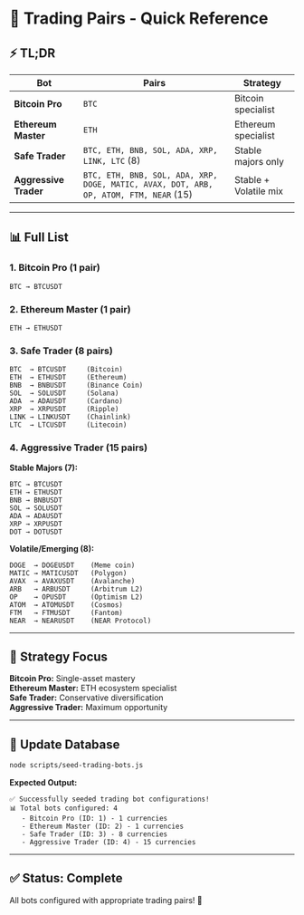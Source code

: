 # 🔄 Trading Pairs - Quick Reference

## ⚡ TL;DR

| Bot | Pairs | Strategy |
|-----|-------|----------|
| **Bitcoin Pro** | `BTC` | Bitcoin specialist |
| **Ethereum Master** | `ETH` | Ethereum specialist |
| **Safe Trader** | `BTC, ETH, BNB, SOL, ADA, XRP, LINK, LTC` (8) | Stable majors only |
| **Aggressive Trader** | `BTC, ETH, BNB, SOL, ADA, XRP, DOGE, MATIC, AVAX, DOT, ARB, OP, ATOM, FTM, NEAR` (15) | Stable + Volatile mix |

---

## 📊 Full List

### 1. Bitcoin Pro (1 pair)
```
BTC → BTCUSDT
```

### 2. Ethereum Master (1 pair)
```
ETH → ETHUSDT
```

### 3. Safe Trader (8 pairs)
```
BTC  → BTCUSDT     (Bitcoin)
ETH  → ETHUSDT     (Ethereum)
BNB  → BNBUSDT     (Binance Coin)
SOL  → SOLUSDT     (Solana)
ADA  → ADAUSDT     (Cardano)
XRP  → XRPUSDT     (Ripple)
LINK → LINKUSDT    (Chainlink)
LTC  → LTCUSDT     (Litecoin)
```

### 4. Aggressive Trader (15 pairs)

**Stable Majors (7):**
```
BTC → BTCUSDT
ETH → ETHUSDT
BNB → BNBUSDT
SOL → SOLUSDT
ADA → ADAUSDT
XRP → XRPUSDT
DOT → DOTUSDT
```

**Volatile/Emerging (8):**
```
DOGE  → DOGEUSDT    (Meme coin)
MATIC → MATICUSDT   (Polygon)
AVAX  → AVAXUSDT    (Avalanche)
ARB   → ARBUSDT     (Arbitrum L2)
OP    → OPUSDT      (Optimism L2)
ATOM  → ATOMUSDT    (Cosmos)
FTM   → FTMUSDT     (Fantom)
NEAR  → NEARUSDT    (NEAR Protocol)
```

---

## 🎯 Strategy Focus

**Bitcoin Pro:** Single-asset mastery  
**Ethereum Master:** ETH ecosystem specialist  
**Safe Trader:** Conservative diversification  
**Aggressive Trader:** Maximum opportunity

---

## 🔧 Update Database

```bash
node scripts/seed-trading-bots.js
```

**Expected Output:**
```
✅ Successfully seeded trading bot configurations!
📊 Total bots configured: 4
   - Bitcoin Pro (ID: 1) - 1 currencies
   - Ethereum Master (ID: 2) - 1 currencies
   - Safe Trader (ID: 3) - 8 currencies
   - Aggressive Trader (ID: 4) - 15 currencies
```

---

## ✅ Status: Complete

All bots configured with appropriate trading pairs! 🚀
